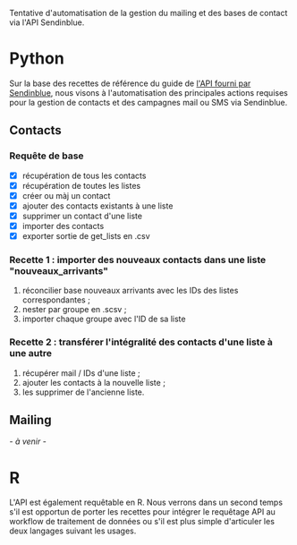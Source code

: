 Tentative d'automatisation de la gestion du mailing et des bases de contact via l'API Sendinblue.

# Python

Sur la base des recettes de référence du guide de [l'API fourni par Sendinblue](https://developers.sendinblue.com/reference/getcontacts-1), nous visons à l'automatisation des principales actions requises pour la gestion de contacts et des campagnes mail ou SMS via Sendinblue.


## Contacts

### Requête de base

- [x] récupération de tous les contacts
- [x] récupération de toutes les listes
- [x] créer ou màj un contact
- [x] ajouter des contacts existants à une liste
- [x] supprimer un contact d'une liste
- [x] importer des contacts
- [x] exporter sortie de get_lists en .csv

### Recette 1 : importer des nouveaux contacts dans une liste "nouveaux_arrivants"

1. réconcilier base nouveaux arrivants avec les IDs des listes correspondantes ;
2. nester par groupe en .scsv ;
3. importer chaque groupe avec l'ID de sa liste

### Recette 2 : transférer l'intégralité des contacts d'une liste à une autre

1. récupérer mail / IDs d'une liste ;
2. ajouter les contacts à la nouvelle liste ;
3. les supprimer de l'ancienne liste.


## Mailing

*- à venir -*

# R

L'API est également requêtable en R. Nous verrons dans un second temps s'il est opportun de porter les recettes pour intégrer le requêtage API au workflow de traitement de données ou s'il est plus simple d'articuler les deux langages suivant les usages.